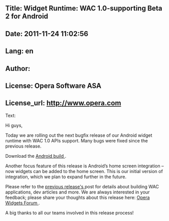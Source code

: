 Title: Widget Runtime: WAC 1.0-supporting Beta 2 for Android
----
Date: 2011-11-24 11:02:56
----
Lang: en
----
Author: 
----
License: Opera Software ASA
----
License_url: http://www.opera.com
----
Text:

<div id="content">
<p>
 Hi guys,
</p>
<p>
 Today we are rolling out the next bugfix release of our Android widget runtime with WAC 1.0 APIs support. Many bugs were fixed since the previous release.</p>
<p>
 Download the
 <a href="http://www.opera.com/download/get.pl?sub=++++&amp;amp;id=33405&amp;amp;location=270&amp;amp;nothanks=yes">
  Android build
 </a>.</p>
<p>
 Another focus feature of this release is Android’s home screen integration – now widgets can be added to the home screen. This is our initial version of integration, which we plan to expand further in the future.</p>
<p>
 Please refer to the
 <a href="http://dev.opera.com/articles/view/labs-widgets-runtime-wac-1-0-supporting-beta-for-android">
  previous release&#39;s
 </a>
 post for details about building WAC applications, dev articles and more. We are always interested in your feedback; please share your thoughts about this release here:
 <a href="http://my.opera.com/community/forums/forum.dml?id=1296">
  Opera Widgets Forum
 </a>
 .
</p>
<p>
 A big thanks to all our teams involved in this release process!
</p>
</div>

